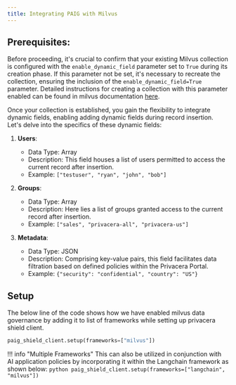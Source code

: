 ```yaml
---
title: Integrating PAIG with Milvus
---
```


## Prerequisites:
Before proceeding, it's crucial to confirm that your existing Milvus collection is configured with the `enable_dynamic_field` parameter set to `True` during its creation phase. If this parameter not be set, it's necessary to recreate the collection, ensuring the inclusion of the `enable_dynamic_field=True` parameter. Detailed instructions for creating a collection with this parameter enabled can be found in milvus documentation [here](https://milvus.io/docs/enable-dynamic-field.md#Enable-dynamic-field).

Once your collection is established, you gain the flexibility to integrate dynamic fields, enabling adding dynamic fields during record insertion. Let's delve into the specifics of these dynamic fields:

1. **Users**:
     - Data Type: Array
     - Description: This field houses a list of users permitted to access the current record after insertion.
     - Example: `["testuser", "ryan", "john", "bob"]`

2. **Groups**:
     - Data Type: Array
     - Description: Here lies a list of groups granted access to the current record after insertion.
     - Example: `["sales", "privacera-all", "privacera-us"]`

3. **Metadata**:
     - Data Type: JSON
     - Description: Comprising key-value pairs, this field facilitates data filtration based on defined policies within the Privacera Portal.
     - Example: `{"security": "confidential", "country": "US"}`

## Setup
The below line of the code shows how we have enabled milvus data governance by adding it to list of frameworks while
setting up privacera shield client.

```python
paig_shield_client.setup(frameworks=["milvus"])
```

!!! info "Multiple Frameworks"
    This can also be utilized in conjunction with AI application policies by incorporating it within the Langchain 
    framework as shown below: 
    ```python
    paig_shield_client.setup(frameworks=["langchain", "milvus"])
    ```
